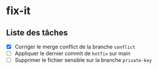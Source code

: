 # fix-it

## Liste des tâches
- [x] Corriger le merge conflict de la branche `conflict`
- [ ] Appliquer le dernier commit de `hotfix` sur main
- [ ] Supprimer le fichier sensible sur la branche `private-key`
